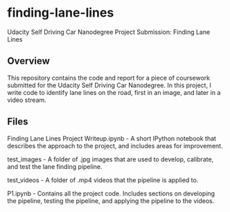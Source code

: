 # finding-lane-lines
Udacity Self Driving Car Nanodegree Project Submission: Finding Lane Lines

## Overview
This repository contains the code and report for a piece of coursework submitted for the Udacity Self Driving Car Nanodegree. In this project, I write code to identify lane lines on the road, first in an image, and later in a video stream.

## Files
Finding Lane Lines Project Writeup.ipynb - A short IPython notebook that describes the approach to the project, and includes areas for improvement.

test_images - A folder of .jpg images that are used to develop, calibrate, and test the lane finding pipeline.

test_videos - A folder of .mp4 videos that the pipeline is applied to.

P1.ipynb - Contains all the project code. Includes sections on developing the pipeline, testing the pipeline, and applying the pipeline to the videos.
